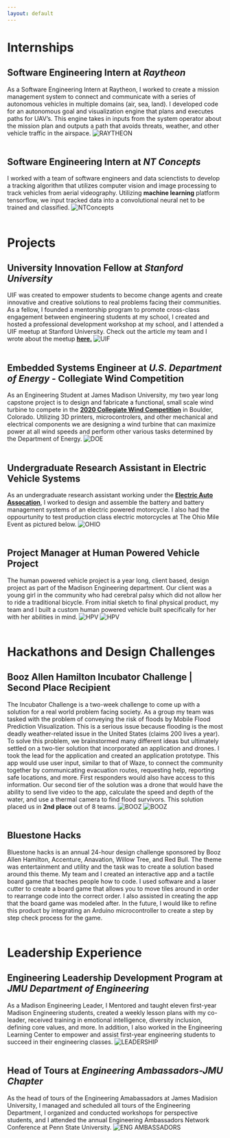 ```yaml
---
layout: default
---
```


<!-- [Check out my personal page](./personal.html). -->


# Internships 

## Software Engineering Intern at _Raytheon_
As a Software Engineering Intern at Raytheon, I worked to create a mission management system to connect and communicate with a series of autonomous vehicles in multiple domains (air, sea, land). I developed code for an autonomous goal and visualization engine that plans and executes paths for UAV’s. This engine takes in inputs from the system operator about the mission plan and outputs a path that avoids threats, weather, and other vehicle traffic in the airspace.
![RAYTHEON](https://payneandrew.github.io/images/raytheon_intern.jpg)
<br><br>

## Software Engineering Intern at _NT Concepts_
I worked with a team of software engineers and data scienctists to develop a tracking algorithm that utilizes computer vision and image processing to track vehicles from aerial videography. Utilizing **machine learning** platform tensorflow, we input tracked data into a convolutional neural net to be trained and classified.
![NTConcepts](https://payneandrew.github.io/images/NTConcepts_intern.jpg)
<br><br>

# Projects

## University Innovation Fellow at _Stanford University_
UIF was created to empower students to become change agents and create innovative and creative solutions to real problems facing their communities. As a fellow, I founded a mentorship program to promote cross-class engagement between engineering students at my school, I created and hosted a professional development workshop at my school, and I attended a UIF meetup at Stanford University. Check out the article my team and I wrote about the meetup <a href="https://www.linkedin.com/pulse/5-ways-we-think-differently-after-attending-fellows-valley-mccullagh/">**here.**</a>
![UIF](https://payneandrew.github.io/images/UIF.jpg)
<br><br>

## Embedded Systems Engineer at _U.S. Department of Energy_ - Collegiate Wind Competition
As an Engineering Student at James Madison University, my two year long capstone project is to design and fabricate a functional, small scale wind turbine to compete in the <a href="https://www.energy.gov/eere/collegiatewindcompetition/collegiate-wind-competition">**2020 Collegiate Wind Competition**</a> in Boulder, Colorado. Utilizing 3D printers, microcontrolers, and other mechanical and electrical components we are designing a wind turbine that can maximize power at all wind speeds and perform other various tasks determined by the Department of Energy.
![DOE](https://payneandrew.github.io/images/DOE.jpg)
<br><br>

## Undergraduate Research Assistant in Electric Vehicle Systems
As an undergraduate research assistant working under the <a href="https://eaa-1967.clubexpress.com/content.aspx?sl=1344415327">**Electric Auto Assocation**</a>, I worked to design and assemble the battery and battery management systems of an electric powered motorcycle. I also had the oppourtunity to test production class electric motorcycles at The Ohio Mile Event as pictured below.
![OHIO](https://payneandrew.github.io/images/ohio.jpg)
<br><br>

## Project Manager at Human Powered Vehicle Project
The human powered vehicle project is a year long, client based, design project as part of the Madison Engineering department. Our client was a young girl in the community who had cerebral palsy which did not allow her to ride a traditional bicycle. From initial sketch to final physical product, my team and I built a custom human powered vehicle built specifically for her with her abilities in mind.
![HPV](https://payneandrew.github.io/images/hpv.jpg)
![HPV](https://payneandrew.github.io/images/hpv2.jpg)
<br><br>

# Hackathons and Design Challenges

## Booz Allen Hamilton Incubator Challenge | Second Place Recipient
The Incubator Challenge is a two-week challenge to come up with a solution for a real world problem facing society. As a group my team was tasked with the problem of conveying the risk of floods by Mobile Flood Prediction Visualization. This is a serious issue because flooding is the most deadly weather-related issue in the United States (claims 200 lives a year). To solve this problem, we brainstormed many different ideas but ultimately settled on a two-tier solution that incorporated an application and drones. I took the lead for the application and created an application prototype. This app would use user input, similar to that of Waze, to connect the community together by communicating evacuation routes, requesting help, reporting safe locations, and more. First responders would also have access to this information. Our second tier of the solution was a drone that would have the ability to send live video to the app, calculate the speed and depth of the water, and use a thermal camera to find flood survivors.
This solution placed us in **2nd place** out of 8 teams.
![BOOZ](https://payneandrew.github.io/images/app_screenshot.jpg)
![BOOZ](https://payneandrew.github.io/images/app_screenshot_2.jpg)
<br><br>

## Bluestone Hacks
Bluestone hacks is an annual 24-hour design challenge sponsored by Booz Allen Hamilton, Accenture, Anavation, Willow Tree, and Red Bull. The theme was entertainment and utility and the task was to create a solution based around this theme. My team and I created an interactive app and a tactile board game that teaches people how to code. I used software and a laser cutter to create a board game that allows you to move tiles around in order to rearrange code into the correct order. I also assisted in creating the app that the board game was modeled after. In the future, I would like to refine this product by integrating an Arduino microcontroller to create a step by step check process for the game.
<br><br>

# Leadership Experience

## Engineering Leadership Development Program at _JMU Department of Engineering_
As a Madison Engineering Leader, I Mentored and taught eleven first-year Madison Engineering students, created a weekly lesson plans with my co-leader, received training in emotional intelligence, diversity inclusion, defining core values, and more. In addition, I also worked in the Engineering Learning Center to empower and assist first-year engineering students to succeed in their engineering classes.
![LEADERSHIP](https://payneandrew.github.io/images/IMG_3956.JPG)
<br><br>

## Head of Tours at _Engineering Ambassadors-JMU Chapter_
As the head of tours of the Engineering Amabassadors at James Madision University, I managed and scheduled all tours of the Engineering Department, I organized and conducted workshops for perspective students, and I attended the annual Engineering Ambassadors Network Conference at Penn State University. 
![ENG AMBASSADORS](https://payneandrew.github.io/images/amabassador.jpg)
<br><br>


